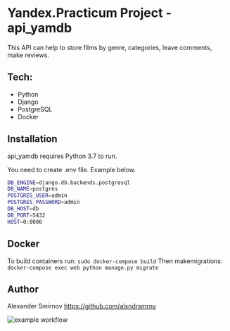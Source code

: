 # Yandex.Practicum Project - api_yamdb


This API can help to store films by genre, categories, leave comments, make reviews.

## Tech:
- Python
- Django
- PostgreSQL
- Docker


## Installation

api_yamdb requires Python 3.7 to run.

You need to create .env file. Example below.
```sh
DB_ENGINE=django.db.backends.postgresql 
DB_NAME=postgres
POSTGRES_USER=admin
POSTGRES_PASSWORD=admin      
DB_HOST=db
DB_PORT=5432
HOST=0:8000
```

## Docker

To build containers run: `sudo docker-compose build`
Then makemigrations: `docker-compose exec web python manage.py migrate`

## Author
Alexander Smirnov https://github.com/alxndrsmrnv

![example workflow](https://github.com/alxndrsmrnv/yamdb_final/actions/workflows/yamdb_workflow.yaml/badge.svg)
